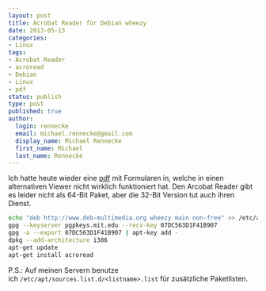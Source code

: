 ```yaml
---
layout: post
title: Acrobat Reader für Debian wheezy
date: 2013-05-13
categories:
- Linux
tags:
- Acrobat Reader
- acroread
- Debian
- Linux
- pdf
status: publish
type: post
published: true
author:
  login: rennecke
  email: michael.rennecke@gmail.com
  display_name: Michael Rennecke
  first_name: Michael
  last_name: Rennecke
---
```


Ich hatte heute wieder eine [pdf] mit Formularen in,
welche in einen alternativen Viewer nicht wirklich funktioniert hat.
Den Arcobat Reader gibt es leider nicht als 64-Bit Paket, aber die 32-Bit Version tut auch ihren Dienst.


``` sh
echo "deb http://www.deb-multimedia.org wheezy main non-free" >> /etc/apt/sources.list
gpg --keyserver pgpkeys.mit.edu --recv-key 07DC563D1F41B907
gpg -a --export 07DC563D1F41B907 | apt-key add -
dpkg --add-architecture i386
apt-get update
apt-get install acroread
```

P.S.: Auf meinen Servern benutze ich `/etc/apt/sources.list.d/<listname>.list` für zusätzliche Paketlisten.

[pdf]: http://www.adobe.com/devnet/pdf/pdf_reference.html
